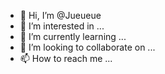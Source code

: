 - 👋 Hi, I’m @Jueueue
- 👀 I’m interested in ...
- 🌱 I’m currently learning ...
- 💞️ I’m looking to collaborate on ...
- 📫 How to reach me ...

<!---
Jueueue/Jueueue is a ✨ special ✨ repository because its `README.md` (this file) appears on your GitHub profile.
You can click the Preview link to take a look at your changes.
--->
